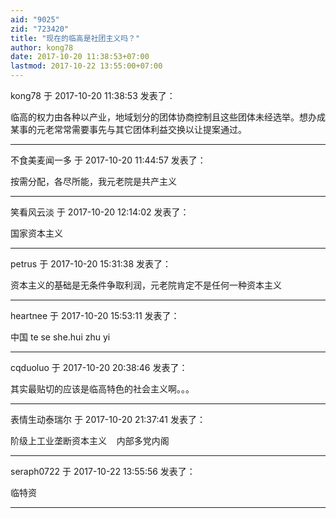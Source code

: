 ```yaml
---
aid: "9025"
zid: "723420"
title: "现在的临高是社团主义吗？"
author: kong78
date: 2017-10-20 11:38:53+07:00
lastmod: 2017-10-22 13:55:00+07:00
---
```


kong78 于 2017-10-20 11:38:53 发表了：

临高的权力由各种以产业，地域划分的团体协商控制且这些团体未经选举。想办成某事的元老常常需要事先与其它团体利益交换以让提案通过。

---

不食美麦闻一多 于 2017-10-20 11:44:57 发表了：

按需分配，各尽所能，我元老院是共产主义

---

笑看风云淡 于 2017-10-20 12:14:02 发表了：

国家资本主义

---

petrus 于 2017-10-20 15:31:38 发表了：

资本主义的基础是无条件争取利润，元老院肯定不是任何一种资本主义

---

heartnee 于 2017-10-20 15:53:11 发表了：

中国 te se she.hui zhu yi

---

cqduoluo 于 2017-10-20 20:38:46 发表了：

其实最贴切的应该是临高特色的社会主义啊。。。

---

表情生动泰瑞尔 于 2017-10-20 21:37:41 发表了：

阶级上工业垄断资本主义    内部多党内阁

---

seraph0722 于 2017-10-22 13:55:56 发表了：

临特资

---
